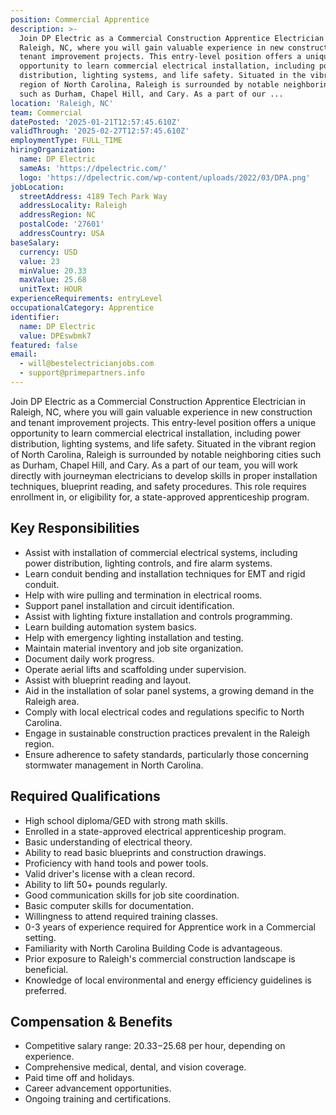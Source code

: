 ```yaml
---
position: Commercial Apprentice
description: >-
  Join DP Electric as a Commercial Construction Apprentice Electrician in
  Raleigh, NC, where you will gain valuable experience in new construction and
  tenant improvement projects. This entry-level position offers a unique
  opportunity to learn commercial electrical installation, including power
  distribution, lighting systems, and life safety. Situated in the vibrant
  region of North Carolina, Raleigh is surrounded by notable neighboring cities
  such as Durham, Chapel Hill, and Cary. As a part of our ...
location: 'Raleigh, NC'
team: Commercial
datePosted: '2025-01-21T12:57:45.610Z'
validThrough: '2025-02-27T12:57:45.610Z'
employmentType: FULL_TIME
hiringOrganization:
  name: DP Electric
  sameAs: 'https://dpelectric.com/'
  logo: 'https://dpelectric.com/wp-content/uploads/2022/03/DPA.png'
jobLocation:
  streetAddress: 4189 Tech Park Way
  addressLocality: Raleigh
  addressRegion: NC
  postalCode: '27601'
  addressCountry: USA
baseSalary:
  currency: USD
  value: 23
  minValue: 20.33
  maxValue: 25.68
  unitText: HOUR
experienceRequirements: entryLevel
occupationalCategory: Apprentice
identifier:
  name: DP Electric
  value: DPEswbmk7
featured: false
email:
  - will@bestelectricianjobs.com
  - support@primepartners.info
---
```




Join DP Electric as a Commercial Construction Apprentice Electrician in Raleigh, NC, where you will gain valuable experience in new construction and tenant improvement projects. This entry-level position offers a unique opportunity to learn commercial electrical installation, including power distribution, lighting systems, and life safety. Situated in the vibrant region of North Carolina, Raleigh is surrounded by notable neighboring cities such as Durham, Chapel Hill, and Cary. As a part of our team, you will work directly with journeyman electricians to develop skills in proper installation techniques, blueprint reading, and safety procedures. This role requires enrollment in, or eligibility for, a state-approved apprenticeship program. 

## Key Responsibilities
- Assist with installation of commercial electrical systems, including power distribution, lighting controls, and fire alarm systems.
- Learn conduit bending and installation techniques for EMT and rigid conduit.
- Help with wire pulling and termination in electrical rooms.
- Support panel installation and circuit identification.
- Assist with lighting fixture installation and controls programming.
- Learn building automation system basics.
- Help with emergency lighting installation and testing.
- Maintain material inventory and job site organization.
- Document daily work progress.
- Operate aerial lifts and scaffolding under supervision.
- Assist with blueprint reading and layout.
- Aid in the installation of solar panel systems, a growing demand in the Raleigh area.
- Comply with local electrical codes and regulations specific to North Carolina.
- Engage in sustainable construction practices prevalent in the Raleigh region.
- Ensure adherence to safety standards, particularly those concerning stormwater management in North Carolina.

## Required Qualifications
- High school diploma/GED with strong math skills.
- Enrolled in a state-approved electrical apprenticeship program.
- Basic understanding of electrical theory.
- Ability to read basic blueprints and construction drawings.
- Proficiency with hand tools and power tools.
- Valid driver's license with a clean record.
- Ability to lift 50+ pounds regularly.
- Good communication skills for job site coordination.
- Basic computer skills for documentation.
- Willingness to attend required training classes.
- 0-3 years of experience required for Apprentice work in a Commercial setting.
- Familiarity with North Carolina Building Code is advantageous.
- Prior exposure to Raleigh's commercial construction landscape is beneficial.
- Knowledge of local environmental and energy efficiency guidelines is preferred.

## Compensation & Benefits
- Competitive salary range: $20.33-$25.68 per hour, depending on experience.
- Comprehensive medical, dental, and vision coverage.
- Paid time off and holidays.
- Career advancement opportunities.
- Ongoing training and certifications.
